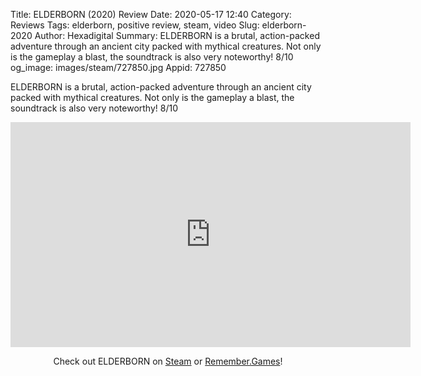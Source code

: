 Title: ELDERBORN (2020) Review
Date: 2020-05-17 12:40
Category: Reviews
Tags: elderborn, positive review, steam, video
Slug: elderborn-2020
Author: Hexadigital
Summary: ELDERBORN is a brutal, action-packed adventure through an ancient city packed with mythical creatures. Not only is the gameplay a blast, the soundtrack is also very noteworthy! 8/10
og_image: images/steam/727850.jpg
Appid: 727850

ELDERBORN is a brutal, action-packed adventure through an ancient city packed with mythical creatures. Not only is the gameplay a blast, the soundtrack is also very noteworthy! 8/10

<center><iframe src="https://www.youtube.com/embed/o8FX6snWxc4?feature=oembed" allow="accelerometer; autoplay; encrypted-media; gyroscope; picture-in-picture" width="640" height="360" frameborder="0"></iframe>

Check out ELDERBORN on [Steam](https://store.steampowered.com/app/727850/?curator_clanid=34633900) or [Remember.Games](https://remember.games/game/719/)!</center>